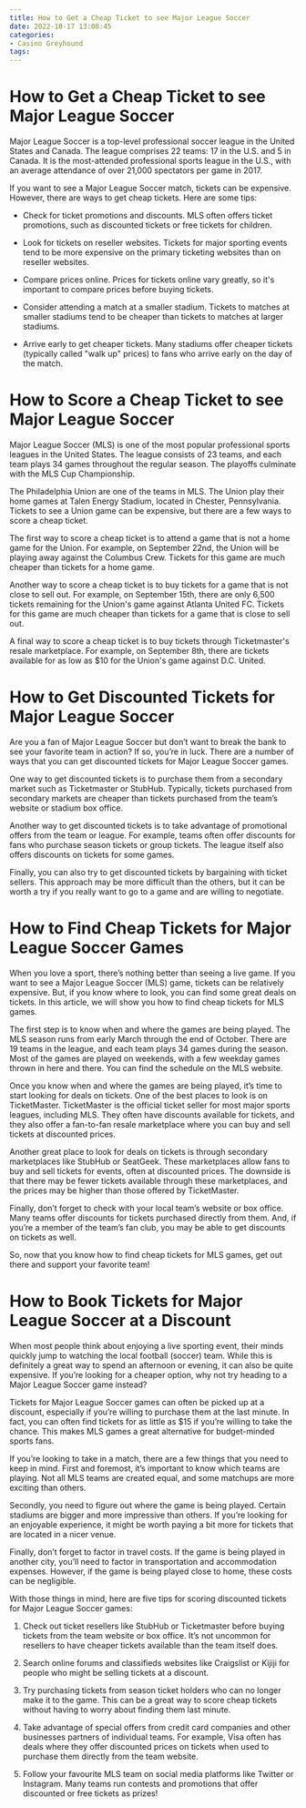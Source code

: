 ```yaml
---
title: How to Get a Cheap Ticket to see Major League Soccer
date: 2022-10-17 13:08:45
categories:
- Casino Greyhound
tags:
---
```



#  How to Get a Cheap Ticket to see Major League Soccer

Major League Soccer is a top-level professional soccer league in the United States and Canada. The league comprises 22 teams: 17 in the U.S. and 5 in Canada. It is the most-attended professional sports league in the U.S., with an average attendance of over 21,000 spectators per game in 2017.

If you want to see a Major League Soccer match, tickets can be expensive. However, there are ways to get cheap tickets. Here are some tips:

- Check for ticket promotions and discounts. MLS often offers ticket promotions, such as discounted tickets or free tickets for children.

- Look for tickets on reseller websites. Tickets for major sporting events tend to be more expensive on the primary ticketing websites than on reseller websites.

- Compare prices online. Prices for tickets online vary greatly, so it's important to compare prices before buying tickets.

- Consider attending a match at a smaller stadium. Tickets to matches at smaller stadiums tend to be cheaper than tickets to matches at larger stadiums.

- Arrive early to get cheaper tickets. Many stadiums offer cheaper tickets (typically called "walk up" prices) to fans who arrive early on the day of the match.

#  How to Score a Cheap Ticket to see Major League Soccer

Major League Soccer (MLS) is one of the most popular professional sports leagues in the United States. The league consists of 23 teams, and each team plays 34 games throughout the regular season. The playoffs culminate with the MLS Cup Championship.

The Philadelphia Union are one of the teams in MLS. The Union play their home games at Talen Energy Stadium, located in Chester, Pennsylvania. Tickets to see a Union game can be expensive, but there are a few ways to score a cheap ticket.

The first way to score a cheap ticket is to attend a game that is not a home game for the Union. For example, on September 22nd, the Union will be playing away against the Columbus Crew. Tickets for this game are much cheaper than tickets for a home game.

Another way to score a cheap ticket is to buy tickets for a game that is not close to sell out. For example, on September 15th, there are only 6,500 tickets remaining for the Union's game against Atlanta United FC. Tickets for this game are much cheaper than tickets for a game that is close to sell out.

A final way to score a cheap ticket is to buy tickets through Ticketmaster's resale marketplace. For example, on September 8th, there are tickets available for as low as $10 for the Union's game against D.C. United.

#  How to Get Discounted Tickets for Major League Soccer

Are you a fan of Major League Soccer but don’t want to break the bank to see your favorite team in action? If so, you’re in luck. There are a number of ways that you can get discounted tickets for Major League Soccer games.

One way to get discounted tickets is to purchase them from a secondary market such as Ticketmaster or StubHub. Typically, tickets purchased from secondary markets are cheaper than tickets purchased from the team’s website or stadium box office.

Another way to get discounted tickets is to take advantage of promotional offers from the team or league. For example, teams often offer discounts for fans who purchase season tickets or group tickets. The league itself also offers discounts on tickets for some games.

Finally, you can also try to get discounted tickets by bargaining with ticket sellers. This approach may be more difficult than the others, but it can be worth a try if you really want to go to a game and are willing to negotiate.

#  How to Find Cheap Tickets for Major League Soccer Games

When you love a sport, there’s nothing better than seeing a live game. If you want to see a Major League Soccer (MLS) game, tickets can be relatively expensive. But, if you know where to look, you can find some great deals on tickets. In this article, we will show you how to find cheap tickets for MLS games.

The first step is to know when and where the games are being played. The MLS season runs from early March through the end of October. There are 19 teams in the league, and each team plays 34 games during the season. Most of the games are played on weekends, with a few weekday games thrown in here and there. You can find the schedule on the MLS website.

Once you know when and where the games are being played, it’s time to start looking for deals on tickets. One of the best places to look is on TicketMaster. TicketMaster is the official ticket seller for most major sports leagues, including MLS. They often have discounts available for tickets, and they also offer a fan-to-fan resale marketplace where you can buy and sell tickets at discounted prices.

Another great place to look for deals on tickets is through secondary marketplaces like StubHub or SeatGeek. These marketplaces allow fans to buy and sell tickets for events, often at discounted prices. The downside is that there may be fewer tickets available through these marketplaces, and the prices may be higher than those offered by TicketMaster.

Finally, don’t forget to check with your local team’s website or box office. Many teams offer discounts for tickets purchased directly from them. And, if you’re a member of the team’s fan club, you may be able to get discounts on tickets as well.

So, now that you know how to find cheap tickets for MLS games, get out there and support your favorite team!

#  How to Book Tickets for Major League Soccer at a Discount

When most people think about enjoying a live sporting event, their minds quickly jump to watching the local football (soccer) team. While this is definitely a great way to spend an afternoon or evening, it can also be quite expensive. If you’re looking for a cheaper option, why not try heading to a Major League Soccer game instead?

Tickets for Major League Soccer games can often be picked up at a discount, especially if you’re willing to purchase them at the last minute. In fact, you can often find tickets for as little as $15 if you’re willing to take the chance. This makes MLS games a great alternative for budget-minded sports fans.

If you’re looking to take in a match, there are a few things that you need to keep in mind. First and foremost, it’s important to know which teams are playing. Not all MLS teams are created equal, and some matchups are more exciting than others.

Secondly, you need to figure out where the game is being played. Certain stadiums are bigger and more impressive than others. If you’re looking for an enjoyable experience, it might be worth paying a bit more for tickets that are located in a nicer venue.

Finally, don’t forget to factor in travel costs. If the game is being played in another city, you’ll need to factor in transportation and accommodation expenses. However, if the game is being played close to home, these costs can be negligible.

With those things in mind, here are five tips for scoring discounted tickets for Major League Soccer games:

1) Check out ticket resellers like StubHub or Ticketmaster before buying tickets from the team website or box office. It’s not uncommon for resellers to have cheaper tickets available than the team itself does.

2) Search online forums and classifieds websites like Craigslist or Kijiji for people who might be selling tickets at a discount.

3) Try purchasing tickets from season ticket holders who can no longer make it to the game. This can be a great way to score cheap tickets without having to worry about finding them last minute.

4) Take advantage of special offers from credit card companies and other businesses partners of individual teams. For example, Visa often has deals where they offer discounted prices on tickets when used to purchase them directly from the team website.

5) Follow your favourite MLS team on social media platforms like Twitter or Instagram. Many teams run contests and promotions that offer discounted or free tickets as prizes!